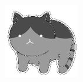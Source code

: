 <!-- ![](https://github.com/cypotat/cypotat/blob/main/cat_lamp.gif?raw=true) -->
<!-- <img align="right" alt="GIF" src="https://github.com/CyberPotat42/CyberPotat42/blob/main/kit.gif" /> -->
<img align="right" alt="GIF" src="https://github.com/L0rdLizard/L0rdLizard/blob/main/catgrey.gif?" />
